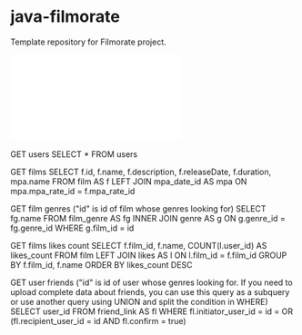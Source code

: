 # java-filmorate
Template repository for Filmorate project.


![ERD](/assets/pdf/ERD.pdf)

GET users
SELECT * 
FROM users

GET films
SELECT f.id,
       f.name,
       f.description,
       f.releaseDate,
       f.duration,
       mpa.name
FROM film AS f
LEFT JOIN mpa_date_id AS mpa ON mpa.mpa_rate_id = f.mpa_rate_id

GET film genres ("id" is id of film whose genres looking for)
SELECT fg.name
FROM film_genre AS fg
INNER JOIN genre AS g ON g.genre_id = fg.genre_id 
WHERE g.film_id = id

GET films likes count
SELECT f.film_id,
       f.name,
       COUNT(l.user_id) AS likes_count
FROM film
LEFT JOIN likes AS l ON l.film_id = f.film_id
GROUP BY f.film_id, f.name
ORDER BY likes_count DESC

GET user friends ("id" is id of user whose genres looking for. If you need to upload complete data about friends, you can use this query as a subquery or use another query using UNION and split the condition in WHERE)
SELECT user_id
FROM friend_link AS fl
WHERE fl.initiator_user_id = id =  OR (fl.recipient_user_id = id AND fl.confirm = true)